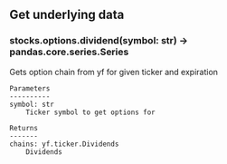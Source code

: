 ## Get underlying data 
### stocks.options.dividend(symbol: str) -> pandas.core.series.Series

Gets option chain from yf for given ticker and expiration

    Parameters
    ----------
    symbol: str
        Ticker symbol to get options for

    Returns
    -------
    chains: yf.ticker.Dividends
        Dividends
